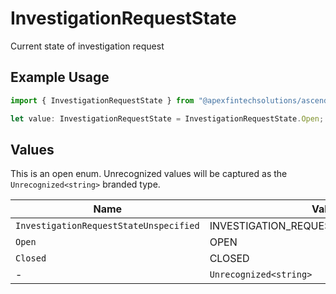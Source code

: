 # InvestigationRequestState

Current state of investigation request

## Example Usage

```typescript
import { InvestigationRequestState } from "@apexfintechsolutions/ascend-sdk/models/components";

let value: InvestigationRequestState = InvestigationRequestState.Open;
```

## Values

This is an open enum. Unrecognized values will be captured as the `Unrecognized<string>` branded type.

| Name                                    | Value                                   |
| --------------------------------------- | --------------------------------------- |
| `InvestigationRequestStateUnspecified`  | INVESTIGATION_REQUEST_STATE_UNSPECIFIED |
| `Open`                                  | OPEN                                    |
| `Closed`                                | CLOSED                                  |
| -                                       | `Unrecognized<string>`                  |